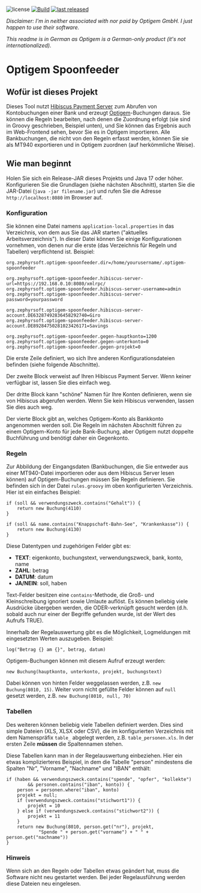 ![license](https://img.shields.io/github/license/mathisdt/optigem-spoonfeeder.svg?style=flat) [![Build](https://github.com/mathisdt/optigem-spoonfeeder/actions/workflows/build.yaml/badge.svg)](https://github.com/mathisdt/optigem-spoonfeeder/actions) [![last released](https://img.shields.io/github/release-date/mathisdt/optigem-spoonfeeder.svg?label=last%20released&style=flat)](https://github.com/mathisdt/optigem-spoonfeeder/releases)

*Disclaimer: I'm in neither associated with nor paid by Optigem GmbH. I just happen to use their software.*

*This readme is in German as Optigem is a German-only product (it's not internationalized).*

# Optigem Spoonfeeder

## Wofür ist dieses Projekt

Dieses Tool nutzt [Hibiscus Payment Server](https://www.willuhn.de/products/hibiscus-server/) zum Abrufen von
Kontobuchungen einer Bank und erzeugt [Optigem](https://www.optigem.com/produkte/win-finanz/)-Buchungen daraus.
Sie können die Regeln bearbeiten, nach denen die Zuordnung erfolgt (sie sind in Groovy geschrieben, Beispiel unten),
und Sie können das Ergebnis auch im Web-Frontend sehen, bevor Sie es in Optigem importieren. Alle Bankbuchungen, die
nicht von den Regeln erfasst werden, können Sie sie als MT940 exportieren und in Optigem zuordnen (auf herkömmliche Weise).

## Wie man beginnt

Holen Sie sich ein Release-JAR dieses Projekts und Java 17 oder höher. Konfigurieren Sie
die Grundlagen (siehe nächsten Abschnitt), starten Sie die JAR-Datei (`java -jar filename.jar`)
und rufen Sie die Adresse `http://localhost:8080` im Browser auf.

### Konfiguration

Sie können eine Datei namens `application-local.properties` in das Verzeichnis, von dem aus Sie das JAR
starten ("aktuelles Arbeitsverzeichnis"). In dieser Datei können Sie einige Konfigurationen vornehmen, von
denen nur die erste (das Verzeichnis für Regeln und Tabellen) verpflichtend ist. Beispiel:

```
org.zephyrsoft.optigem-spoonfeeder.dir=/home/yourusername/.optigem-spoonfeeder

org.zephyrsoft.optigem-spoonfeeder.hibiscus-server-url=https://192.168.0.10:8080/xmlrpc/
org.zephyrsoft.optigem-spoonfeeder.hibiscus-server-username=admin
org.zephyrsoft.optigem-spoonfeeder.hibiscus-server-password=yourpassword

org.zephyrsoft.optigem-spoonfeeder.hibiscus-server-account.DE63287492836458292740=Giro
org.zephyrsoft.optigem-spoonfeeder.hibiscus-server-account.DE89284750281023426171=Savings

org.zephyrsoft.optigem-spoonfeeder.gegen-hauptkonto=1200
org.zephyrsoft.optigem-spoonfeeder.gegen-unterkonto=0
org.zephyrsoft.optigem-spoonfeeder.gegen-projekt=0
```

Die erste Zeile definiert, wo sich Ihre anderen Konfigurationsdateien befinden (siehe folgende Abschnitte).

Der zweite Block verweist auf Ihren Hibiscus Payment Server. Wenn keiner verfügbar ist, lassen Sie dies einfach weg.

Der dritte Block kann "schöne" Namen für Ihre Konten definieren, wenn sie von Hibiscus abgerufen werden.
Wenn Sie kein Hibiscus verwenden, lassen Sie dies auch weg.

Der vierte Block gibt an, welches Optigem-Konto als Bankkonto angenommen werden soll. Die Regeln im nächsten
Abschnitt führen zu einem Optigem-Konto für jede Bank-Buchung, aber Optigem nutzt doppelte Buchführung und
benötigt daher ein Gegenkonto.

### Regeln

Zur Abbildung der Eingangsdaten (Bankbuchungen, die Sie entweder aus einer MT940-Datei importieren oder aus
dem Hibiscus Server lesen können) auf Optigem-Buchungen müssen Sie Regeln definieren. Sie befinden sich in
der Datei `rules.groovy` im oben konfigurierten Verzeichnis. Hier ist ein einfaches Beispiel:

```
if (soll && verwendungszweck.contains("Gehalt")) {
	return new Buchung(4110)
}

if (soll && name.contains("Knappschaft-Bahn-See", "Krankenkasse")) {
	return new Buchung(4130)
}
```

Diese Datentypen und zugehörigen Felder gibt es:

* **TEXT**: eigenkonto, buchungstext, verwendungszweck, bank, konto, name
* **ZAHL**: betrag
* **DATUM**: datum
* **JA/NEIN**: soll, haben

Text-Felder besitzen eine `contains`-Methode, die Groß- und Kleinschreibung ignoriert sowie Umlaute
auflöst. Es können beliebig viele Ausdrücke übergeben werden, die ODER-verknüpft gesucht werden
(d.h. sobald auch nur einer der Begriffe gefunden wurde, ist der Wert des Aufrufs TRUE).

Innerhalb der Regelauswertung gibt es die Möglichkeit, Logmeldungen mit eingesetzten Werten auszugeben.
Beispiel:

```
log("Betrag {} am {}", betrag, datum)
```

Optigem-Buchungen können mit diesem Aufruf erzeugt werden:

```
new Buchung(hauptkonto, unterkonto, projekt, buchungstext)
```

Dabei können von hinten Felder weggelassen werden, z.B. `new Buchung(8010, 15)`.
Weiter vorn nicht gefüllte Felder können auf `null` gesetzt werden, z.B. `new Buchung(8010, null, 70)`

### Tabellen

Des weiteren können beliebig viele Tabellen definiert werden. Dies sind simple Dateien (XLS, XLSX oder CSV),
die im konfigurierten Verzeichnis mit dem Namenspräfix `table_` abgelegt werden, z.B. `table_personen.xls`.
In der ersten Zeile **müssen** die Spaltennamen stehen.

Diese Tabellen kann man in der Regelauswertung einbeziehen. Hier ein etwas komplizierteres Beispiel,
in dem die Tabelle "person" mindestens die Spalten "Nr", "Vorname", "Nachname" und "IBAN" enthält:

```
if (haben && verwendungszweck.contains("spende", "opfer", "kollekte")
        && personen.contains("iban", konto)) {
    person = personen.where("iban", konto)
    projekt = null;
    if (verwendungszweck.contains("stichwort1")) {
        projekt = 10
    } else if (verwendungszweck.contains("stichwort2")) {
        projekt = 11
    }
    return new Buchung(8010, person.get("nr"), projekt,
            "Spende " + person.get("vorname") + " " + person.get("nachname"))
}
```

### Hinweis

Wenn sich an den Regeln oder Tabellen etwas geändert hat, muss die Software nicht neu gestartet werden.
Bei jeder Regelausführung werden diese Dateien neu eingelesen.
